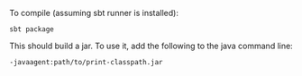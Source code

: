 To compile (assuming sbt runner is installed):

    sbt package

This should build a jar. To use it, add the following to the java command line:

    -javaagent:path/to/print-classpath.jar
